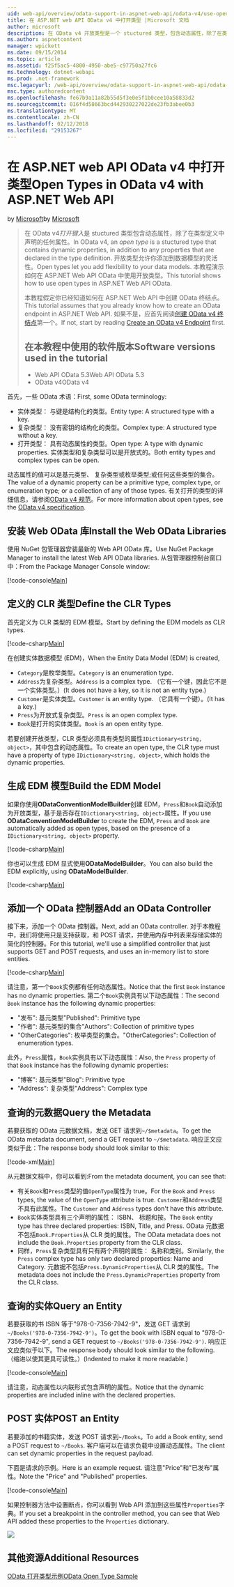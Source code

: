 ```yaml
---
uid: web-api/overview/odata-support-in-aspnet-web-api/odata-v4/use-open-types-in-odata-v4
title: 在 ASP.NET web API OData v4 中打开类型 |Microsoft 文档
author: microsoft
description: 在 OData v4 开放类型是一个 stuctured 类型，包含动态属性，除了在类型定义中声明的任何属性。 打开...
ms.author: aspnetcontent
manager: wpickett
ms.date: 09/15/2014
ms.topic: article
ms.assetid: f25f5ac5-4800-4950-abe5-c97750a27fc6
ms.technology: dotnet-webapi
ms.prod: .net-framework
msc.legacyurl: /web-api/overview/odata-support-in-aspnet-web-api/odata-v4/use-open-types-in-odata-v4
msc.type: authoredcontent
ms.openlocfilehash: fe67b9a11a82b55d5f3e0e5f1b0cee10a58833d2
ms.sourcegitcommit: 016f4d58663bcd442930227022de23fb3abee0b3
ms.translationtype: MT
ms.contentlocale: zh-CN
ms.lasthandoff: 02/12/2018
ms.locfileid: "29153267"
---
```

<a name="open-types-in-odata-v4-with-aspnet-web-api"></a><span data-ttu-id="b7d92-104">在 ASP.NET web API OData v4 中打开类型</span><span class="sxs-lookup"><span data-stu-id="b7d92-104">Open Types in OData v4 with ASP.NET Web API</span></span>
====================
<span data-ttu-id="b7d92-105">by [Microsoft](https://github.com/microsoft)</span><span class="sxs-lookup"><span data-stu-id="b7d92-105">by [Microsoft](https://github.com/microsoft)</span></span>

> <span data-ttu-id="b7d92-106">在 OData v4*打开键入*是 stuctured 类型包含动态属性，除了在类型定义中声明的任何属性。</span><span class="sxs-lookup"><span data-stu-id="b7d92-106">In OData v4, an *open type* is a stuctured type that contains dynamic properties, in addition to any properties that are declared in the type definition.</span></span> <span data-ttu-id="b7d92-107">开放类型允许你添加到数据模型的灵活性。</span><span class="sxs-lookup"><span data-stu-id="b7d92-107">Open types let you add flexibility to your data models.</span></span> <span data-ttu-id="b7d92-108">本教程演示如何在 ASP.NET Web API OData 中使用开放类型。</span><span class="sxs-lookup"><span data-stu-id="b7d92-108">This tutorial shows how to use open types in ASP.NET Web API OData.</span></span>
> 
> <span data-ttu-id="b7d92-109">本教程假定你已经知道如何在 ASP.NET Web API 中创建 OData 终结点。</span><span class="sxs-lookup"><span data-stu-id="b7d92-109">This tutorial assumes that you already know how to create an OData endpoint in ASP.NET Web API.</span></span> <span data-ttu-id="b7d92-110">如果不是，应首先阅读[创建 OData v4 终结点](create-an-odata-v4-endpoint.md)第一个。</span><span class="sxs-lookup"><span data-stu-id="b7d92-110">If not, start by reading [Create an OData v4 Endpoint](create-an-odata-v4-endpoint.md) first.</span></span>
> 
> ## <a name="software-versions-used-in-the-tutorial"></a><span data-ttu-id="b7d92-111">在本教程中使用的软件版本</span><span class="sxs-lookup"><span data-stu-id="b7d92-111">Software versions used in the tutorial</span></span>
> 
> 
> - <span data-ttu-id="b7d92-112">Web API OData 5.3</span><span class="sxs-lookup"><span data-stu-id="b7d92-112">Web API OData 5.3</span></span>
> - <span data-ttu-id="b7d92-113">OData v4</span><span class="sxs-lookup"><span data-stu-id="b7d92-113">OData v4</span></span>


<span data-ttu-id="b7d92-114">首先，一些 OData 术语：</span><span class="sxs-lookup"><span data-stu-id="b7d92-114">First, some OData terminology:</span></span>

- <span data-ttu-id="b7d92-115">实体类型： 与键是结构化的类型。</span><span class="sxs-lookup"><span data-stu-id="b7d92-115">Entity type: A structured type with a key.</span></span>
- <span data-ttu-id="b7d92-116">复杂类型： 没有密钥的结构化的类型。</span><span class="sxs-lookup"><span data-stu-id="b7d92-116">Complex type: A structured type without a key.</span></span>
- <span data-ttu-id="b7d92-117">打开类型： 具有动态属性的类型。</span><span class="sxs-lookup"><span data-stu-id="b7d92-117">Open type: A type with dynamic properties.</span></span> <span data-ttu-id="b7d92-118">实体类型和复杂类型可以是开放式的。</span><span class="sxs-lookup"><span data-stu-id="b7d92-118">Both entity types and complex types can be open.</span></span>

<span data-ttu-id="b7d92-119">动态属性的值可以是基元类型、 复杂类型或枚举类型;或任何这些类型的集合。</span><span class="sxs-lookup"><span data-stu-id="b7d92-119">The value of a dynamic property can be a primitive type, complex type, or enumeration type; or a collection of any of those types.</span></span> <span data-ttu-id="b7d92-120">有关打开的类型的详细信息，请参阅[OData v4 规范](http://www.odata.org/documentation/odata-version-4-0/)。</span><span class="sxs-lookup"><span data-stu-id="b7d92-120">For more information about open types, see the [OData v4 specification](http://www.odata.org/documentation/odata-version-4-0/).</span></span>

## <a name="install-the-web-odata-libraries"></a><span data-ttu-id="b7d92-121">安装 Web OData 库</span><span class="sxs-lookup"><span data-stu-id="b7d92-121">Install the Web OData Libraries</span></span>

<span data-ttu-id="b7d92-122">使用 NuGet 包管理器安装最新的 Web API OData 库。</span><span class="sxs-lookup"><span data-stu-id="b7d92-122">Use NuGet Package Manager to install the latest Web API OData libraries.</span></span> <span data-ttu-id="b7d92-123">从包管理器控制台窗口中：</span><span class="sxs-lookup"><span data-stu-id="b7d92-123">From the Package Manager Console window:</span></span>

[!code-console[Main](use-open-types-in-odata-v4/samples/sample1.cmd)]

## <a name="define-the-clr-types"></a><span data-ttu-id="b7d92-124">定义的 CLR 类型</span><span class="sxs-lookup"><span data-stu-id="b7d92-124">Define the CLR Types</span></span>

<span data-ttu-id="b7d92-125">首先定义为 CLR 类型的 EDM 模型。</span><span class="sxs-lookup"><span data-stu-id="b7d92-125">Start by defining the EDM models as CLR types.</span></span>

[!code-csharp[Main](use-open-types-in-odata-v4/samples/sample2.cs)]

<span data-ttu-id="b7d92-126">在创建实体数据模型 (EDM)，</span><span class="sxs-lookup"><span data-stu-id="b7d92-126">When the Entity Data Model (EDM) is created,</span></span>

- <span data-ttu-id="b7d92-127">`Category`是枚举类型。</span><span class="sxs-lookup"><span data-stu-id="b7d92-127">`Category` is an enumeration type.</span></span>
- <span data-ttu-id="b7d92-128">`Address`为复杂类型。</span><span class="sxs-lookup"><span data-stu-id="b7d92-128">`Address` is a complex type.</span></span> <span data-ttu-id="b7d92-129">（它有一个键，因此它不是一个实体类型。）</span><span class="sxs-lookup"><span data-stu-id="b7d92-129">(It does not have a key, so it is not an entity type.)</span></span>
- <span data-ttu-id="b7d92-130">`Customer`是实体类型。</span><span class="sxs-lookup"><span data-stu-id="b7d92-130">`Customer` is an entity type.</span></span> <span data-ttu-id="b7d92-131">（它具有一个键）。</span><span class="sxs-lookup"><span data-stu-id="b7d92-131">(It has a key.)</span></span>
- <span data-ttu-id="b7d92-132">`Press`为开放式复杂类型。</span><span class="sxs-lookup"><span data-stu-id="b7d92-132">`Press` is an open complex type.</span></span>
- <span data-ttu-id="b7d92-133">`Book`是打开的实体类型。</span><span class="sxs-lookup"><span data-stu-id="b7d92-133">`Book` is an open entity type.</span></span>

<span data-ttu-id="b7d92-134">若要创建开放类型，CLR 类型必须具有类型的属性`IDictionary<string, object>`，其中包含的动态属性。</span><span class="sxs-lookup"><span data-stu-id="b7d92-134">To create an open type, the CLR type must have a property of type `IDictionary<string, object>`, which holds the dynamic properties.</span></span>

## <a name="build-the-edm-model"></a><span data-ttu-id="b7d92-135">生成 EDM 模型</span><span class="sxs-lookup"><span data-stu-id="b7d92-135">Build the EDM Model</span></span>

<span data-ttu-id="b7d92-136">如果你使用**ODataConventionModelBuilder**创建 EDM，`Press`和`Book`自动添加为开放类型，基于是否存在`IDictionary<string, object>`属性。</span><span class="sxs-lookup"><span data-stu-id="b7d92-136">If you use **ODataConventionModelBuilder** to create the EDM, `Press` and `Book` are automatically added as open types, based on the presence of a `IDictionary<string, object>` property.</span></span>

[!code-csharp[Main](use-open-types-in-odata-v4/samples/sample3.cs)]

<span data-ttu-id="b7d92-137">你也可以生成 EDM 显式使用**ODataModelBuilder**。</span><span class="sxs-lookup"><span data-stu-id="b7d92-137">You can also build the EDM explicitly, using **ODataModelBuilder**.</span></span>

[!code-csharp[Main](use-open-types-in-odata-v4/samples/sample4.cs)]

## <a name="add-an-odata-controller"></a><span data-ttu-id="b7d92-138">添加一个 OData 控制器</span><span class="sxs-lookup"><span data-stu-id="b7d92-138">Add an OData Controller</span></span>

<span data-ttu-id="b7d92-139">接下来，添加一个 OData 控制器。</span><span class="sxs-lookup"><span data-stu-id="b7d92-139">Next, add an OData controller.</span></span> <span data-ttu-id="b7d92-140">对于本教程中，我们将使用只是支持获取，和 POST 请求，并使用内存中列表来存储实体的简化的控制器。</span><span class="sxs-lookup"><span data-stu-id="b7d92-140">For this tutorial, we'll use a simplified controller that just supports GET and POST requests, and uses an in-memory list to store entities.</span></span>

[!code-csharp[Main](use-open-types-in-odata-v4/samples/sample5.cs)]

<span data-ttu-id="b7d92-141">请注意，第一个`Book`实例都有任何动态属性。</span><span class="sxs-lookup"><span data-stu-id="b7d92-141">Notice that the first `Book` instance has no dynamic properties.</span></span> <span data-ttu-id="b7d92-142">第二个`Book`实例具有以下动态属性：</span><span class="sxs-lookup"><span data-stu-id="b7d92-142">The second `Book` instance has the following dynamic properties:</span></span>

- <span data-ttu-id="b7d92-143">"发布": 基元类型</span><span class="sxs-lookup"><span data-stu-id="b7d92-143">"Published": Primitive type</span></span>
- <span data-ttu-id="b7d92-144">"作者": 基元类型的集合</span><span class="sxs-lookup"><span data-stu-id="b7d92-144">"Authors": Collection of primitive types</span></span>
- <span data-ttu-id="b7d92-145">"OtherCategories": 枚举类型的集合。</span><span class="sxs-lookup"><span data-stu-id="b7d92-145">"OtherCategories": Collection of enumeration types.</span></span>

<span data-ttu-id="b7d92-146">此外，`Press`属性，`Book`实例具有以下动态属性：</span><span class="sxs-lookup"><span data-stu-id="b7d92-146">Also, the `Press` property of that `Book` instance has the following dynamic properties:</span></span>

- <span data-ttu-id="b7d92-147">"博客": 基元类型</span><span class="sxs-lookup"><span data-stu-id="b7d92-147">"Blog": Primitive type</span></span>
- <span data-ttu-id="b7d92-148">"Address": 复杂类型</span><span class="sxs-lookup"><span data-stu-id="b7d92-148">"Address": Complex type</span></span>

## <a name="query-the-metadata"></a><span data-ttu-id="b7d92-149">查询的元数据</span><span class="sxs-lookup"><span data-stu-id="b7d92-149">Query the Metadata</span></span>

<span data-ttu-id="b7d92-150">若要获取的 OData 元数据文档，发送 GET 请求到`~/$metadata`。</span><span class="sxs-lookup"><span data-stu-id="b7d92-150">To get the OData metadata document, send a GET request to `~/$metadata`.</span></span> <span data-ttu-id="b7d92-151">响应正文应类似于此：</span><span class="sxs-lookup"><span data-stu-id="b7d92-151">The response body should look similar to this:</span></span>

[!code-xml[Main](use-open-types-in-odata-v4/samples/sample6.xml?highlight=5,21)]

<span data-ttu-id="b7d92-152">从元数据文档中，你可以看到:</span><span class="sxs-lookup"><span data-stu-id="b7d92-152">From the metadata document, you can see that:</span></span>

- <span data-ttu-id="b7d92-153">有关`Book`和`Press`类型的值`OpenType`属性为 true。</span><span class="sxs-lookup"><span data-stu-id="b7d92-153">For the `Book` and `Press` types, the value of the `OpenType` attribute is true.</span></span> <span data-ttu-id="b7d92-154">`Customer`和`Address`类型不具有此属性。</span><span class="sxs-lookup"><span data-stu-id="b7d92-154">The `Customer` and `Address` types don't have this attribute.</span></span>
- <span data-ttu-id="b7d92-155">`Book`实体类型具有三个声明的属性： ISBN、 标题和按。</span><span class="sxs-lookup"><span data-stu-id="b7d92-155">The `Book` entity type has three declared properties: ISBN, Title, and Press.</span></span> <span data-ttu-id="b7d92-156">OData 元数据不包括`Book.Properties`从 CLR 类的属性。</span><span class="sxs-lookup"><span data-stu-id="b7d92-156">The OData metadata does not include the `Book.Properties` property from the CLR class.</span></span>
- <span data-ttu-id="b7d92-157">同样，`Press`复杂类型具有只有两个声明的属性： 名称和类别。</span><span class="sxs-lookup"><span data-stu-id="b7d92-157">Similarly, the `Press` complex type has only two declared properties: Name and Category.</span></span> <span data-ttu-id="b7d92-158">元数据不包括`Press.DynamicProperties`从 CLR 类的属性。</span><span class="sxs-lookup"><span data-stu-id="b7d92-158">The metadata does not include the `Press.DynamicProperties` property from the CLR class.</span></span>

## <a name="query-an-entity"></a><span data-ttu-id="b7d92-159">查询的实体</span><span class="sxs-lookup"><span data-stu-id="b7d92-159">Query an Entity</span></span>

<span data-ttu-id="b7d92-160">若要获取的书 ISBN 等于"978-0-7356-7942-9"，发送 GET 请求到`~/Books('978-0-7356-7942-9')`。</span><span class="sxs-lookup"><span data-stu-id="b7d92-160">To get the book with ISBN equal to "978-0-7356-7942-9", send a GET request to `~/Books('978-0-7356-7942-9')`.</span></span> <span data-ttu-id="b7d92-161">响应正文应类似于以下。</span><span class="sxs-lookup"><span data-stu-id="b7d92-161">The response body should look similar to the following.</span></span> <span data-ttu-id="b7d92-162">（缩进以使其更具可读性。）</span><span class="sxs-lookup"><span data-stu-id="b7d92-162">(Indented to make it more readable.)</span></span>

[!code-console[Main](use-open-types-in-odata-v4/samples/sample7.cmd?highlight=8-13,15-23)]

<span data-ttu-id="b7d92-163">请注意，动态属性以内联形式包含声明的属性。</span><span class="sxs-lookup"><span data-stu-id="b7d92-163">Notice that the dynamic properties are included inline with the declared properties.</span></span>

## <a name="post-an-entity"></a><span data-ttu-id="b7d92-164">POST 实体</span><span class="sxs-lookup"><span data-stu-id="b7d92-164">POST an Entity</span></span>

<span data-ttu-id="b7d92-165">若要添加的书籍实体，发送 POST 请求到`~/Books`。</span><span class="sxs-lookup"><span data-stu-id="b7d92-165">To add a Book entity, send a POST request to `~/Books`.</span></span> <span data-ttu-id="b7d92-166">客户端可以在请求负载中设置动态属性。</span><span class="sxs-lookup"><span data-stu-id="b7d92-166">The client can set dynamic properties in the request payload.</span></span>

<span data-ttu-id="b7d92-167">下面是请求的示例。</span><span class="sxs-lookup"><span data-stu-id="b7d92-167">Here is an example request.</span></span> <span data-ttu-id="b7d92-168">请注意"Price"和"已发布"属性。</span><span class="sxs-lookup"><span data-stu-id="b7d92-168">Note the "Price" and "Published" properties.</span></span>

[!code-console[Main](use-open-types-in-odata-v4/samples/sample8.cmd?highlight=10)]

<span data-ttu-id="b7d92-169">如果控制器方法中设置断点，你可以看到 Web API 添加到这些属性`Properties`字典。</span><span class="sxs-lookup"><span data-stu-id="b7d92-169">If you set a breakpoint in the controller method, you can see that Web API added these properties to the `Properties` dictionary.</span></span>

![](use-open-types-in-odata-v4/_static/image1.png)

## <a name="additional-resources"></a><span data-ttu-id="b7d92-170">其他资源</span><span class="sxs-lookup"><span data-stu-id="b7d92-170">Additional Resources</span></span>

[<span data-ttu-id="b7d92-171">OData 打开类型示例</span><span class="sxs-lookup"><span data-stu-id="b7d92-171">OData Open Type Sample</span></span>](http://aspnet.codeplex.com/sourcecontrol/latest#Samples/WebApi/OData/v4/ODataOpenTypeSample/ReadMe.txt)
